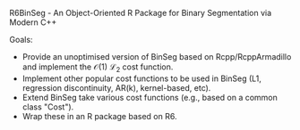 R6BinSeg - An Object-Oriented R Package for Binary Segmentation via Modern C++

Goals:

- Provide an unoptimised version of BinSeg based on Rcpp/RcppArmadillo and implement the $\mathcal{O}$(1) $\mathcal{L}_2$ cost function.
- Implement other popular cost functions to be used in BinSeg (L1, regression discontinuity, AR(k), kernel-based, etc).
- Extend BinSeg take various cost functions (e.g., based on a common class "Cost").
- Wrap these in an R package based on R6.
